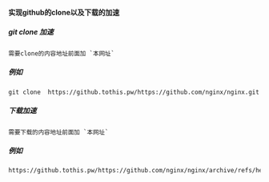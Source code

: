 #### 实现github的clone以及下载的加速




##### git clone 加速

```
需要clone的内容地址前面加 `本网址`
```

##### 例如
```
git clone  https://github.tothis.pw/https://github.com/nginx/nginx.git
```


##### 下载加速

```
需要下载的内容地址前面加 `本网址`
```

##### 例如
```
https://github.tothis.pw/https://github.com/nginx/nginx/archive/refs/heads/master.zip
```
